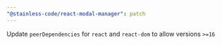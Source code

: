 ```yaml
---
"@stainless-code/react-modal-manager": patch
---
```


Update `peerDependencies` for `react` and `react-dom` to allow versions `>=16`
